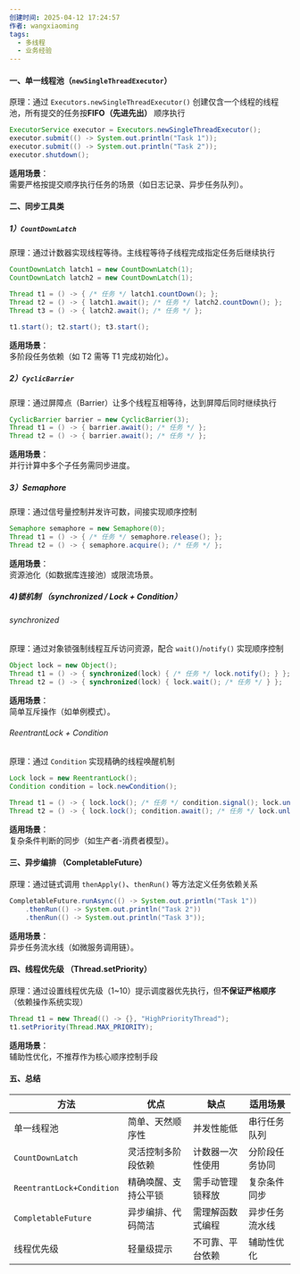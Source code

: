 ```yaml
---
创建时间: 2025-04-12 17:24:57
作者: wangxiaoming
tags:
  - 多线程
  - 业务经验
---
```


#### 一、单一线程池（`newSingleThreadExecutor`）
原理：通过 `Executors.newSingleThreadExecutor()` 创建仅含一个线程的线程池，所有提交的任务按 ​**FIFO（先进先出）​** 顺序执行

```java
ExecutorService executor = Executors.newSingleThreadExecutor();
executor.submit(() -> System.out.println("Task 1"));
executor.submit(() -> System.out.println("Task 2"));
executor.shutdown();
```
**适用场景**：  
需要严格按提交顺序执行任务的场景（如日志记录、异步任务队列）。

#### 二、同步工具类

##### 1）`CountDownLatch`
原理：通过计数器实现线程等待。主线程等待子线程完成指定任务后继续执行

```java
CountDownLatch latch1 = new CountDownLatch(1);
CountDownLatch latch2 = new CountDownLatch(1);

Thread t1 = () -> { /* 任务 */ latch1.countDown(); };
Thread t2 = () -> { latch1.await(); /* 任务 */ latch2.countDown(); };
Thread t3 = () -> { latch2.await(); /* 任务 */ };

t1.start(); t2.start(); t3.start();
```
**适用场景**：  
多阶段任务依赖（如 T2 需等 T1 完成初始化）。

##### 2）`CyclicBarrier`
原理：通过屏障点（Barrier）让多个线程互相等待，达到屏障后同时继续执行

```java
CyclicBarrier barrier = new CyclicBarrier(3);
Thread t1 = () -> { barrier.await(); /* 任务 */ };
Thread t2 = () -> { barrier.await(); /* 任务 */ };
```

**适用场景**：  
并行计算中多个子任务需同步进度。

##### 3）Semaphore
原理：通过信号量控制并发许可数，间接实现顺序控制

```java
Semaphore semaphore = new Semaphore(0);
Thread t1 = () -> { /* 任务 */ semaphore.release(); };
Thread t2 = () -> { semaphore.acquire(); /* 任务 */ };
```

**适用场景**：  
资源池化（如数据库连接池）或限流场景。

##### 4)锁机制 （synchronized / Lock + Condition）

###### synchronized 
原理：通过对象锁强制线程互斥访问资源，配合 `wait()`/`notify()` 实现顺序控制

```java
Object lock = new Object();
Thread t1 = () -> { synchronized(lock) { /* 任务 */ lock.notify(); } };
Thread t2 = () -> { synchronized(lock) { lock.wait(); /* 任务 */ } };
```

**适用场景**：  
简单互斥操作（如单例模式）。

###### ReentrantLock + Condition
原理：通过 `Condition` 实现精确的线程唤醒机制

```java
Lock lock = new ReentrantLock();
Condition condition = lock.newCondition();

Thread t1 = () -> { lock.lock(); /* 任务 */ condition.signal(); lock.unlock(); };
Thread t2 = () -> { lock.lock(); condition.await(); /* 任务 */ lock.unlock(); };
```

**适用场景**：  
复杂条件判断的同步（如生产者-消费者模型）。

#### 三、异步编排 （CompletableFuture）
原理：通过链式调用 `thenApply()`、`thenRun()` 等方法定义任务依赖关系

```java
CompletableFuture.runAsync(() -> System.out.println("Task 1"))
    .thenRun(() -> System.out.println("Task 2"))
    .thenRun(() -> System.out.println("Task 3"));
```

**适用场景**：  
异步任务流水线（如微服务调用链）。
#### 四、线程优先级 （Thread.setPriority）
原理：通过设置线程优先级（1~10）提示调度器优先执行，但 ​**不保证严格顺序**​（依赖操作系统实现）

```java
Thread t1 = new Thread(() -> {}, "HighPriorityThread");
t1.setPriority(Thread.MAX_PRIORITY);
```

**适用场景**：  
辅助性优化，不推荐作为核心顺序控制手段

#### 五、总结

| **方法**                    | ​**优点**    | ​**缺点**  | ​**适用场景** |
| ------------------------- | ---------- | -------- | --------- |
| 单一线程池                     | 简单、天然顺序性   | 并发性能低    | 串行任务队列    |
| `CountDownLatch`          | 灵活控制多阶段依赖  | 计数器一次性使用 | 分阶段任务协同   |
| `ReentrantLock+Condition` | 精确唤醒、支持公平锁 | 需手动管理锁释放 | 复杂条件同步    |
| `CompletableFuture`       | 异步编排、代码简洁  | 需理解函数式编程 | 异步任务流水线   |
| 线程优先级                     | 轻量级提示      | 不可靠、平台依赖 | 辅助性优化     |
